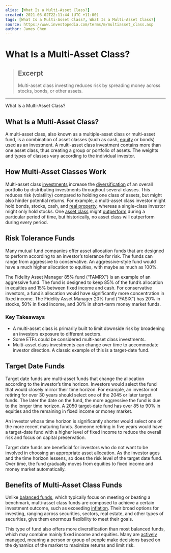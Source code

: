 ```yaml
---
alias: [What Is a Multi-Asset Class?]
created: 2021-03-02T22:11:44 (UTC +11:00)
tags: [What Is a Multi-Asset Class?, What Is a Multi-Asset Class?]
source: https://www.investopedia.com/terms/m/multiasset_class.asp
author: James Chen
---
```


# What Is a Multi-Asset Class?

> ## Excerpt
> Multi-asset class investing reduces risk by spreading money across stocks, bonds, or other assets.

---

What Is a Multi-Asset Class?
## What Is a Multi-Asset Class?

A multi-asset class, also known as a multiple-asset class or multi-asset fund, is a combination of asset classes (such as cash, [equity](https://www.investopedia.com/terms/e/equity.asp) or bonds) used as an investment. A multi-asset class investment contains more than one asset class, thus creating a group or portfolio of assets. The weights and types of classes vary according to the individual investor.

## How Multi-Asset Classes Work

Multi-asset class [investments](https://www.investopedia.com/terms/i/investment.asp) increase the [diversification](https://www.investopedia.com/terms/d/diversification.asp) of an overall portfolio by distributing investments throughout several classes. This reduces risk (volatility) compared to holding one class of assets, but might also hinder potential returns. For example, a multi-asset class investor might hold bonds, stocks, cash, and [real property](https://www.investopedia.com/terms/r/real-property.asp), whereas a single-class investor might only hold stocks. One [asset class](https://www.investopedia.com/terms/a/assetclasses.asp) might [outperform](https://www.investopedia.com/terms/o/outperform.asp) during a particular period of time, but historically, no asset class will outperform during every period.

## Risk Tolerance Funds

Many mutual fund companies offer asset allocation funds that are designed to perform according to an investor’s tolerance for risk. The funds can range from aggressive to conservative. An aggressive-style fund would have a much higher allocation to equities, with maybe as much as 100%.

The Fidelity Asset Manager 85% fund (“FAMRX”) is an example of an aggressive fund. The fund is designed to keep 85% of the fund’s allocation in equities and 15% between fixed income and cash. For conservative investors, a fund’s allocation would have significantly more concentration in fixed income. The Fidelity Asset Manager 20% fund (“FASIX”) has 20% in stocks, 50% in fixed income, and 30% in short-term money market funds.

### Key Takeaways

-   A multi-asset class is primarily built to limit downside risk by broadening an investors exposure to different sectors.
-   Some ETFs could be considered multi-asset class investments.
-   Multi-asset class investments can change over time to accommodate investor direction. A classic example of this is a target-date fund.

## Target Date Funds

Target date funds are multi-asset funds that change the allocation according to the investor’s time horizon. Investors would select the fund that would closely mirror their time horizon. For example, an investor not retiring for over 30 years should select one of the 2045 or later target funds. The later the date on the fund, the more aggressive the fund is due to the longer time horizon. A 2050 target-date fund has over 85 to 90% in equities and the remaining in fixed income or money market.

An investor whose time horizon is significantly shorter would select one of the more recent maturing funds. Someone retiring in five years would have a target-date fund with a higher level of fixed income to reduce the overall risk and focus on capital preservation.

Target date funds are beneficial for investors who do not want to be involved in choosing an appropriate asset allocation. As the investor ages and the time horizon lessens, so does the risk level of the target date fund. Over time, the fund gradually moves from equities to fixed income and money market automatically.

## Benefits of Multi-Asset Class Funds

Unlike [balanced funds](https://www.investopedia.com/terms/b/balancedfund.asp), which typically focus on meeting or beating a benchmark, multi-asset class funds are composed to achieve a certain investment outcome, such as exceeding [inflation](https://www.investopedia.com/terms/i/inflation.asp). Their broad options for investing, ranging across securities, sectors, real estate, and other types of securities, give them enormous flexibility to meet their goals.

This type of fund also offers more diversification than most balanced funds, which may combine mainly fixed income and equities. Many are [actively managed](https://www.investopedia.com/terms/a/activemanagement.asp), meaning a person or group of people make decisions based on the dynamics of the market to maximize returns and limit risk.
